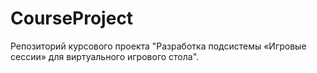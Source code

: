 # CourseProject
Репозиторий курсового проекта "Разработка подсистемы «Игровые сессии» для виртуального игрового стола".
